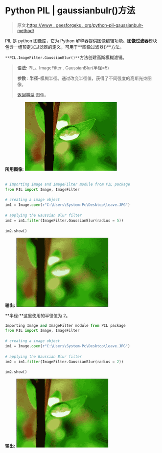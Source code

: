 # Python PIL | gaussianbulr()方法

> 原文:[https://www . geesforgeks . org/python-pil-gaussianbulr-method/](https://www.geeksforgeeks.org/python-pil-gaussianblur-method/)

PIL 是 python 图像库，它为 Python 解释器提供图像编辑功能。**图像过滤器**模块包含一组预定义过滤器的定义，可用于**图像过滤器()**方法。

`**PIL.ImageFilter.GaussianBlur()**`方法创建高斯模糊滤镜。

> **语法:** PIL。ImageFilter . GaussianBlur(半径=5)
> 
> **参数** :
> **半径**–模糊半径。通过改变半径值，获得了不同强度的高斯光束图像。
> 
> **返回类型**:图像。

**所用图像:**
![](img/2f1f05fd4d39d8748190bb240c18681a.png)

```py

# Importing Image and ImageFilter module from PIL package 
from PIL import Image, ImageFilter 

# creating a image object 
im1 = Image.open(r"C:\Users\System-Pc\Desktop\leave.JPG") 

# applying the Gaussian Blur filter 
im2 = im1.filter(ImageFilter.GaussianBlur(radius = 5))

im2.show() 
```

**输出:**
![](img/dabeb3cdae5657bf00ba3e0e2e91601b.png)

**半径:**这里使用的半径值为 2。

```py
Importing Image and ImageFilter module from PIL package 
from PIL import Image, ImageFilter 

# creating a image object 
im1 = Image.open(r"C:\Users\System-Pc\Desktop\leave.JPG") 

# applying the Gaussian Blur filter 
im2 = im1.filter(ImageFilter.GaussianBlur(radius = 2))

im2.show() 
```

**输出:**
![](img/0f386514c61ee2ef7b3bf374eb40cdb2.png)